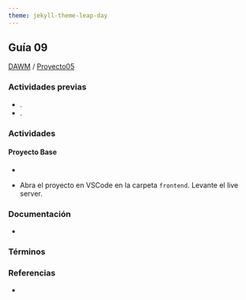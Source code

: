 ```yaml
---
theme: jekyll-theme-leap-day
---
```


## Guía 09

[DAWM](/DAWM/) / [Proyecto05](/DAWM/proyectos/2023/proyecto05)

### Actividades previas

* .
* .

### Actividades

#### Proyecto Base

* 

* Abra el proyecto en VSCode en la carpeta `frontend`. Levante el live server.


### Documentación

* 

### Términos



### Referencias

* 